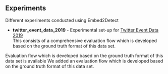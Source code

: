 ## Experiments
Different experiments conducted using Embed2Detect

- <strong>twitter_event_data_2019</strong> - Experimental set-up for [Twitter Event Data 2019](https://github.com/HHansi/Twitter-Event-Data-2019)<br>
This consists of a comprehensive evaluation flow which is developed based on the ground truth format of this data set.


 Evaluation flow which is developed based on the ground truth format of this data set is available 
We added an evaluation flow which is developed based on the ground truth format of this data set.
 
